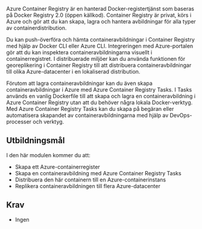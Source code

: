 Azure Container Registry är en hanterad Docker-registertjänst som baseras på Docker Registry 2.0 (öppen källkod). Container Registry är privat, körs i Azure och gör att du kan skapa, lagra och hantera avbildningar för alla typer av containerdistribution.

Du kan push-överföra och hämta containeravbildningar i Container Registry med hjälp av Docker CLI eller Azure CLI. Integreringen med Azure-portalen gör att du kan inspektera containeravbildningarna visuellt i containerregistret. I distribuerade miljöer kan du använda funktionen för georeplikering i Container Registry till att distribuera containeravbildningar till olika Azure-datacenter i en lokaliserad distribution.

Förutom att lagra containeravbildningar kan du även skapa containeravbildningar i Azure med Azure Container Registry Tasks. I Tasks används en vanlig Dockerfile till att skapa och lagra en containeravbildning i Azure Container Registry utan att du behöver några lokala Docker-verktyg. Med Azure Container Registry Tasks kan du skapa på begäran eller automatisera skapandet av containeravbildningarna med hjälp av DevOps-processer och verktyg.

## <a name="learning-objectives"></a>Utbildningsmål

I den här modulen kommer du att:

- Skapa ett Azure-containerregister
- Skapa en containeravbildning med Azure Container Registry Tasks
- Distribuera den här containern till en Azure-containerinstans
- Replikera containeravbildningen till flera Azure-datacenter

## <a name="prerequisites"></a>Krav  

- Ingen